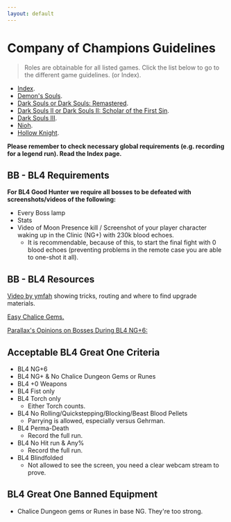 ```yaml
---
layout: default
---
```


# Company of Champions Guidelines
> Roles are obtainable for all listed games. Click the list below to go to the different game guidelines. (or Index).

 * [Index](./index.html).
 * [Demon's Souls](./des.html).
 * [Dark Souls or Dark Souls: Remastered](./ds1.html).
 * [Dark Souls II or Dark Souls II: Scholar of the First Sin](./ds2.html).
 * [Dark Souls III](./ds3.html).
 * [Nioh](./nioh.html).
 * [Hollow Knight](./hollowknight.html).

**Please remember to check necessary global requirements (e.g. recording for a legend run). Read the Index page.**

## BB - BL4 Requirements

**For BL4 Good Hunter we require all bosses to be defeated with screenshots/videos of the following:**

* Every Boss lamp
* Stats
* Video of Moon Presence kill / Screenshot of your player character waking up in the Clinic (NG+) with 230k blood echoes.
  - It is recommendable, because of this, to start the final fight with 0 blood echoes (preventing problems in the remote case you are able to one-shot it all).

## BB - BL4 Resources

[Video by ymfah](https://www.youtube.com/watch?v=AzFks3VhU3A) showing tricks, routing and where to find upgrade materials.

[Easy Chalice Gems.](https://drive.google.com/file/d/1ffQccio5iZzxVDJxdCoSKO4FfMqhSmOo/view)

[Parallax's Opinions on Bosses During BL4 NG+6:](https://www.reddit.com/r/bloodborne/comments/6xw068/every_boss_in_the_game_beaten_at_level_4_in_new/)

## Acceptable BL4 Great One Criteria

- BL4 NG+6
- BL4 NG+ & No Chalice Dungeon Gems or Runes
- BL4 +0 Weapons
- BL4 Fist only
- BL4 Torch only
  - Either Torch counts.
- BL4 No Rolling/Quickstepping/Blocking/Beast Blood Pellets
  - Parrying is allowed, especially versus Gehrman.
- BL4 Perma-Death
  - Record the full run.
- BL4 No Hit run & Any%
  - Record the full run.
- BL4 Blindfolded
  -  Not allowed to see the screen, you need a clear webcam stream to prove.
 
## BL4 Great One Banned Equipment

* Chalice Dungeon gems or Runes in base NG. They're too strong.
